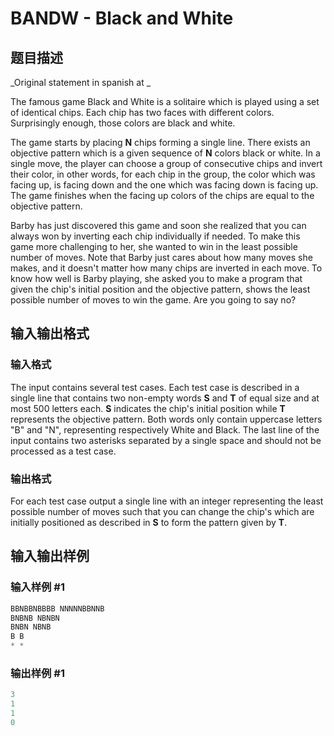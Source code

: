 # BANDW - Black and White

## 题目描述

_Original statement in spanish at _

The famous game Black and White is a solitaire which is played using a set of identical chips. Each chip has two faces with different colors. Surprisingly enough, those colors are black and white.

The game starts by placing **N** chips forming a single line. There exists an objective pattern which is a given sequence of **N** colors black or white. In a single move, the player can choose a group of consecutive chips and invert their color, in other words, for each chip in the group, the color which was facing up, is facing down and the one which was facing down is facing up. The game finishes when the facing up colors of the chips are equal to the objective pattern.

Barby has just discovered this game and soon she realized that you can always won by inverting each chip individually if needed. To make this game more challenging to her, she wanted to win in the least possible number of moves. Note that Barby just cares about how many moves she makes, and it doesn't matter how many chips are inverted in each move. To know how well is Barby playing, she asked you to make a program that given the chip's initial position and the objective pattern, shows the least possible number of moves to win the game. Are you going to say no?

## 输入输出格式

### 输入格式

The input contains several test cases. Each test case is described in a single line that contains two non-empty words **S** and **T** of equal size and at most 500 letters each. **S** indicates the chip's initial position while **T** represents the objective pattern. Both words only contain uppercase letters "B" and "N", representing respectively White and Black. The last line of the input contains two asterisks separated by a single space and should not be processed as a test case.

### 输出格式

For each test case output a single line with an integer representing the least possible number of moves such that you can change the chip's which are initially positioned as described in **S** to form the pattern given by **T**.

## 输入输出样例

### 输入样例 #1

```cpp
BBNBBNBBBB NNNNNBBNNB
BNBNB NBNBN
BNBN NBNB
B B
* *
```


### 输出样例 #1

```cpp
3
1
1
0
```


